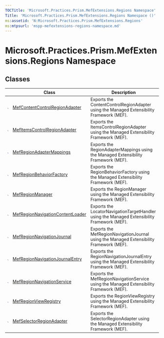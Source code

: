 ```yaml
---
TOCTitle: 'Microsoft.Practices.Prism.MefExtensions.Regions Namespace'
Title: 'Microsoft.Practices.Prism.MefExtensions.Regions Namespace ()'
ms:assetid: 'N:Microsoft.Practices.Prism.MefExtensions.Regions'
ms:mtpsurl: 'mspp-mefextensions-regions-namespace.md'
---
```



# Microsoft.Practices.Prism.MefExtensions.Regions Namespace

## Classes

<table>
<thead>
<tr class="header">
<th> </th>
<th>Class</th>
<th>Description</th>
</tr>
</thead>
<tbody>
<tr class="odd">
<td><img src="/patterns-practices/reference/images/public-class.gif" alt="Public class"/></td>
<td><a href="/patterns-practices/reference/mefcontentcontrolregionadapter-class-mspp-mefextensions-regions" data-raw-source="[MefContentControlRegionAdapter](/patterns-practices/reference/mefcontentcontrolregionadapter-class-mspp-mefextensions-regions)">MefContentControlRegionAdapter</a></td>
<td><div class="summary">
Exports the ContentControlRegionAdapter using the Managed Extensibility Framework (MEF).
</div></td>
</tr>
<tr class="even">
<td><img src="/patterns-practices/reference/images/public-class.gif" alt="Public class"/></td>
<td><a href="/patterns-practices/reference/mefitemscontrolregionadapter-class-mspp-mefextensions-regions" data-raw-source="[MefItemsControlRegionAdapter](/patterns-practices/reference/mefitemscontrolregionadapter-class-mspp-mefextensions-regions)">MefItemsControlRegionAdapter</a></td>
<td><div class="summary">
Exports the ItemsControlRegionAdapter using the Managed Extensibility Framework (MEF).
</div></td>
</tr>
<tr class="odd">
<td><img src="/patterns-practices/reference/images/public-class.gif" alt="Public class"/></td>
<td><a href="/patterns-practices/reference/mefregionadaptermappings-class-mspp-mefextensions-regions" data-raw-source="[MefRegionAdapterMappings](/patterns-practices/reference/mefregionadaptermappings-class-mspp-mefextensions-regions)">MefRegionAdapterMappings</a></td>
<td><div class="summary">
Exports the RegionAdapterMappings using the Managed Extensibility Framework (MEF).
</div></td>
</tr>
<tr class="even">
<td><img src="/patterns-practices/reference/images/public-class.gif" alt="Public class"/></td>
<td><a href="/patterns-practices/reference/mefregionbehaviorfactory-class-mspp-mefextensions-regions" data-raw-source="[MefRegionBehaviorFactory](/patterns-practices/reference/mefregionbehaviorfactory-class-mspp-mefextensions-regions)">MefRegionBehaviorFactory</a></td>
<td><div class="summary">
Exports the RegionBehaviorFactory using the Managed Extensibility Framework (MEF).
</div></td>
</tr>
<tr class="odd">
<td><img src="/patterns-practices/reference/images/public-class.gif" alt="Public class"/></td>
<td><a href="/patterns-practices/reference/mefregionmanager-class-mspp-mefextensions-regions" data-raw-source="[MefRegionManager](/patterns-practices/reference/mefregionmanager-class-mspp-mefextensions-regions)">MefRegionManager</a></td>
<td><div class="summary">
Exports the RegionManager using the Managed Extensibility Framework (MEF).
</div></td>
</tr>
<tr class="even">
<td><img src="/patterns-practices/reference/images/public-class.gif" alt="Public class"/></td>
<td><a href="/patterns-practices/reference/mefregionnavigationcontentloader-class-mspp-mefextensions-regions" data-raw-source="[MefRegionNavigationContentLoader](/patterns-practices/reference/mefregionnavigationcontentloader-class-mspp-mefextensions-regions)">MefRegionNavigationContentLoader</a></td>
<td><div class="summary">
Exports the LocatorNavigationTargetHandler using the Managed Extensibility Framework (MEF).
</div></td>
</tr>
<tr class="odd">
<td><img src="/patterns-practices/reference/images/public-class.gif" alt="Public class"/></td>
<td><a href="/patterns-practices/reference/mefregionnavigationjournal-class-mspp-mefextensions-regions" data-raw-source="[MefRegionNavigationJournal](/patterns-practices/reference/mefregionnavigationjournal-class-mspp-mefextensions-regions)">MefRegionNavigationJournal</a></td>
<td><div class="summary">
Exports the MefRegionNavigationJournal using the Managed Extensibility Framework (MEF).
</div></td>
</tr>
<tr class="even">
<td><img src="/patterns-practices/reference/images/public-class.gif" alt="Public class"/></td>
<td><a href="/patterns-practices/reference/mefregionnavigationjournalentry-class-mspp-mefextensions-regions" data-raw-source="[MefRegionNavigationJournalEntry](/patterns-practices/reference/mefregionnavigationjournalentry-class-mspp-mefextensions-regions)">MefRegionNavigationJournalEntry</a></td>
<td><div class="summary">
Exports the RegionNavigationJournalEntry using the Managed Extensibility Framework (MEF).
</div></td>
</tr>
<tr class="odd">
<td><img src="/patterns-practices/reference/images/public-class.gif" alt="Public class"/></td>
<td><a href="/patterns-practices/reference/mefregionnavigationservice-class-mspp-mefextensions-regions" data-raw-source="[MefRegionNavigationService](/patterns-practices/reference/mefregionnavigationservice-class-mspp-mefextensions-regions)">MefRegionNavigationService</a></td>
<td><div class="summary">
Exports the MefRegionNavigationService using the Managed Extensibility Framework (MEF).
</div></td>
</tr>
<tr class="even">
<td><img src="/patterns-practices/reference/images/public-class.gif" alt="Public class"/></td>
<td><a href="/patterns-practices/reference/mefregionviewregistry-class-mspp-mefextensions-regions" data-raw-source="[MefRegionViewRegistry](/patterns-practices/reference/mefregionviewregistry-class-mspp-mefextensions-regions)">MefRegionViewRegistry</a></td>
<td><div class="summary">
Exports the RegionViewRegistry using the Managed Extensibility Framework (MEF).
</div></td>
</tr>
<tr class="odd">
<td><img src="/patterns-practices/reference/images/public-class.gif" alt="Public class"/></td>
<td><a href="/patterns-practices/reference/mefselectorregionadapter-class-mspp-mefextensions-regions" data-raw-source="[MefSelectorRegionAdapter](/patterns-practices/reference/mefselectorregionadapter-class-mspp-mefextensions-regions)">MefSelectorRegionAdapter</a></td>
<td><div class="summary">
Exports the SelectorRegionAdapter using the Managed Extensibility Framework (MEF).
</div></td>
</tr>
</tbody>
</table>
